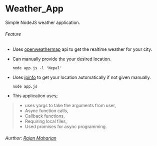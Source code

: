 # Weather_App
Simple NodeJS weather application.

###### Feature
* Uses [openweathermap](http://openweathermap.org/current) api to get the realtime weather for your city.
* Can manually provide the your desired location.

  ```
  node app.js -l 'Nepal'
  ```
* Uses [ipinfo](http://ipinfo.io/) to get your location automatically if not given manually.

  ```
  node app.js
  ```

* This application uses;
> * uses yargs to take the arguments from user,
> * Async function calls,
> * Callback functions,
> * Requiring local files,
> * Used promises for async programming.

###### Aurthor: [Rajan Maharjan](http://mrajan.com.np/)
